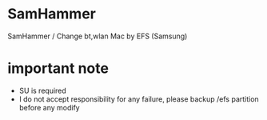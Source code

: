 # SamHammer
SamHammer / Change bt,wlan Mac by EFS (Samsung)
# important note
+ SU is required
+ I do not accept responsibility for any failure, please backup /efs partition before any modify
